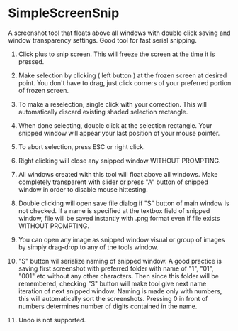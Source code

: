 # SimpleScreenSnip
A screenshot tool that floats above all windows with double click saving and window transparency settings. 
Good tool for fast serial snipping.

1) Click plus to snip screen. This will freeze the screen at the time it is pressed.

2) Make selection by clicking ( left button ) at the frozen screen at desired point. You don't have to drag, 
just click corners of your preferred portion of frozen screen.

3) To make a reselection, single click with your correction. This will automatically discard existing shaded selection 
rectangle.

4) When done selecting, double click at the selection rectangle. Your snipped window will appear your last position of 
your mouse pointer.

5) To abort selection, press ESC or right click.

6) Right clicking will close any snipped window WITHOUT PROMPTING.

7) All windows created with this tool will float above all windows. Make completely transparent with slider or press 
"A" button of snipped window in order to disable mouse hittesting.

8) Double clicking will open save file dialog if "S" button of main window is not checked. If a name is specified at
the textbox field of snipped window, file will be saved instantly with .png format even if file exists WITHOUT PROMPTING.

9) You can open any image as snipped window visual or group of images by simply drag-drop to any of the tools window.

10) "S" button wil serialize naming of snipped window. A good practice is saving first screenshot with preferred folder
with name of "1", "01", "001" etc without any other characters. Then since this folder will be remembered, 
checking "S" button will make tool give next name iteration of next snipped window. Naming is made only with numbers, 
this will automatically sort the screenshots. Pressing 0 in front of numbers determines number of digits contained
in the name.

11) Undo is not supported.
